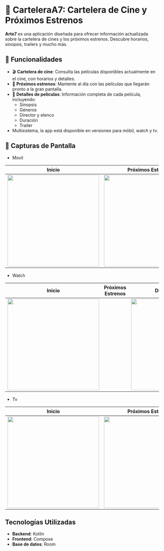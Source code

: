 # 🎥 CarteleraA7: Cartelera de Cine y Próximos Estrenos

**Arte7** es una aplicación diseñada para ofrecer información actualizada sobre la cartelera de cines y los próximos estrenos. Descubre horarios, sinopsis, trailers y mucho más.

## 🚀 Funcionalidades

- 🎬 **Cartelera de cine**: Consulta las películas disponibles actualmente en el cine, con horarios y detalles.
- 📅 **Próximos estrenos**: Mantente al día con las películas que llegarán pronto a la gran pantalla.
- 📝 **Detalles de películas**: Información completa de cada película, incluyendo:
    - Sinopsis
    - Géneros
    - Director y elenco
    - Duración
    - Trailer
- Multisistema, la app está disponible en versiones para móbil, watch y tv.

## 📱 Capturas de Pantalla

- Movil

| Inicio                          | Próximos Estrenos                     | Detalle de Película                      |
|---------------------------------|---------------------------------------|------------------------------------------|
|<img src="https://github.com/user-attachments/assets/ba713f9d-2faf-4f79-81b3-e99204bebab7" width="300" >|<img src="https://github.com/user-attachments/assets/b3335bed-c5b2-4525-bfae-deb74dc19b3d" width="300">|<img src="https://github.com/user-attachments/assets/d41839d5-1579-4aec-8893-e9d47e1412ad" width="300">|

- Watch

| Inicio                          | Próximos Estrenos                     | Detalle de Película                      |
|---------------------------------|---------------------------------------|------------------------------------------|
|<img src="https://github.com/user-attachments/assets/9944b3f8-8f1a-4780-9021-5c76bed9b9ac" width="300" >||<img src="https://github.com/user-attachments/assets/4c409a9a-abbb-4ed8-be17-4b9d9cad2f44" width="300">|

- Tv

| Inicio                          | Próximos Estrenos                     | Detalle de Película                      |
|---------------------------------|---------------------------------------|------------------------------------------|
|<img src="https://github.com/user-attachments/assets/679eadfc-0d6e-49c3-bf5b-abe6b6809613" width="300" >|<img src="https://github.com/user-attachments/assets/effc423c-423b-4b99-b3f7-3378949ebb2b" width="300">|<img src="https://github.com/user-attachments/assets/14e53fe2-cb93-46bc-95ac-88c55f0640bb" width="300">|

## Tecnologías Utilizadas

- **Backend**: Kotlin
- **Frontend**: Compose
- **Base de datos**: Room
